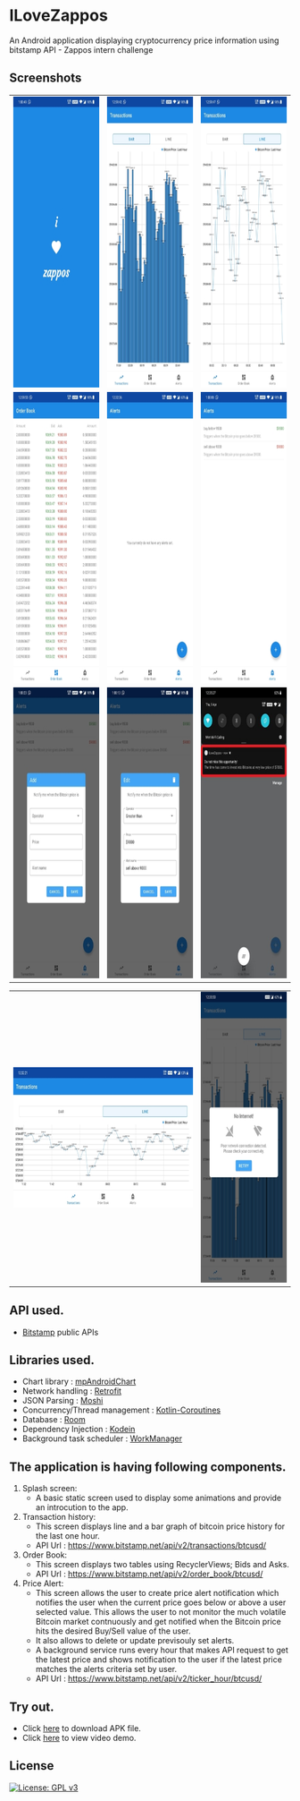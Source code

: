 # ILoveZappos
An Android application displaying cryptocurrency price information using bitstamp API - Zappos intern challenge

## Screenshots
<table>
   <tr>
      <td><img src="screenshots/splash.jpg" height="520" width="250"/></td>
      <td><img src="screenshots/bar_chart.jpg" height="520" width="250"/></td>
      <td><img src="screenshots/line_chart.jpg" height="520" width="250"/></td>
   </tr>
   <tr>
      <td><img src="screenshots/order_book.jpg" height="520" width="250"/></td>
      <td><img src="screenshots/alert_empty.jpg" height="520" width="250"/></td>
      <td><img src="screenshots/alert_basic.jpg" height="520" width="250"/></td>
   </tr>
   <tr>
      <td><img src="screenshots/alert_add.jpg" height="520" width="250"/></td>
      <td><img src="screenshots/alert_edit.jpg" height="520" width="250"/></td>
      <td><img src="screenshots/notification.jpg" height="520" width="250"/></td>
   </tr>
</table>
<table>
   <tr>
      <td><img src="screenshots/line_chart_hr.jpg" height="250" width="525"/></td>
      <td><img src="screenshots/network_error.jpg" height="520" width="250"/></td>
   </tr>
</table>

## API used.
- [Bitstamp](http://bitstamp.com/) public APIs

## Libraries used.
- Chart library : [mpAndroidChart](https://github.com/PhilJay/MPAndroidChart)
- Network handling : [Retrofit](https://square.github.io/retrofit/)
- JSON Parsing : [Moshi](https://github.com/square/moshi)
- Concurrency/Thread management : [Kotlin-Coroutines](https://github.com/Kotlin/kotlinx.coroutines)
- Database : [Room](https://developer.android.com/jetpack/androidx/releases/room)
- Dependency Injection : [Kodein](https://kodein.org/Kodein-DI/?5.0/android)
- Background task scheduler : [WorkManager](https://developer.android.com/topic/libraries/architecture/workmanager/)

## The application is having following components.
1. Splash screen: 
   - A basic static screen used to display some animations and provide an introcution to the app.
2. Transaction history: 
   - This screen displays line and a bar graph of bitcoin price history for the last one hour.
   - API Url : https://www.bitstamp.net/api/v2/transactions/btcusd/
3. Order Book:
   - This screen displays two tables using RecyclerViews; Bids and Asks.
   - API Url : https://www.bitstamp.net/api/v2/order_book/btcusd/
4. Price Alert:
   - This screen allows the user to create price alert notification which notifies the user when the current price goes below or above a user selected value. This allows the user to not monitor the much volatile Bitcoin market contnuously and get notified when the Bitcoin price hits the desired Buy/Sell value of the user.
   - It also allows to delete or update previsouly set alerts.
   - A background service runs every hour that makes API request to get the latest price and shows notification to the user if the latest price matches the alerts criteria set by user.
   - API Url : https://www.bitstamp.net/api/v2/ticker_hour/btcusd/

## Try out.
- Click [here](https://github.com/phoenix-254/ILoveZappos/blob/master/app/release/app-release.apk) to download APK file.
- Click [here](https://drive.google.com/file/d/1g1tRsBYwZz53KsKJiK-zuH4_woAea8Pf/view?usp=sharing) to view video demo.

## License
[![License: GPL v3](https://img.shields.io/badge/License-GPL%20v3-blue.svg)](http://www.gnu.org/licenses/gpl-3.0)
